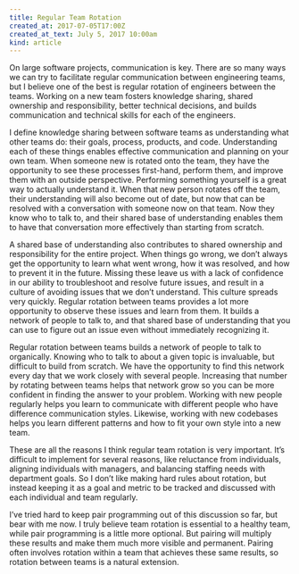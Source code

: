 ```yaml
---
title: Regular Team Rotation
created_at: 2017-07-05T17:00Z
created_at_text: July 5, 2017 10:00am
kind: article
---
```

On large software projects, communication is key. There are so many ways we can try to facilitate regular communication between engineering teams, but I believe one of the best is regular rotation of engineers between the teams. Working on a new team fosters knowledge sharing, shared ownership and responsibility, better technical decisions, and builds communication and technical skills for each of the engineers.

I define knowledge sharing between software teams as understanding what other teams do: their goals, process, products, and code. Understanding each of these things enables effective communication and planning on your own team. When someone new is rotated onto the team, they have the opportunity to see these processes first-hand, perform them, and improve them with an outside perspective. Performing something yourself is a great way to actually understand it. When that new person rotates off the team, their understanding will also become out of date, but now that can be resolved with a conversation with someone now on that team. Now they know who to talk to, and their shared base of understanding enables them to have that conversation more effectively than starting from scratch.

A shared base of understanding also contributes to shared ownership and responsibility for the entire project. When things go wrong, we don’t always get the opportunity to learn what went wrong, how it was resolved, and how to prevent it in the future. Missing these leave us with a lack of confidence in our ability to troubleshoot and resolve future issues, and result in a culture of avoiding issues that we don’t understand. This culture spreads very quickly. Regular rotation between teams provides a lot more opportunity to observe these issues and learn from them. It builds a network of people to talk to, and that shared base of understanding that you can use to figure out an issue even without immediately recognizing it.

Regular rotation between teams builds a network of people to talk to organically. Knowing who to talk to about a given topic is invaluable, but difficult to build from scratch. We have the opportunity to find this network every day that we work closely with several people. Increasing that number by rotating between teams helps that network grow so you can be more confident in finding the answer to your problem. Working with new people regularly helps you learn to communicate with different people who have difference communication styles. Likewise, working with new codebases helps you learn different patterns and how to fit your own style into a new team.

These are all the reasons I think regular team rotation is very important. It’s difficult to implement for several reasons, like reluctance from individuals, aligning individuals with managers, and balancing staffing needs with department goals. So I don’t like making hard rules about rotation, but instead keeping it as a goal and metric to be tracked and discussed with each individual and team regularly.

I’ve tried hard to keep pair programming out of this discussion so far, but bear with me now. I truly believe team rotation is essential to a healthy team, while pair programming is a little more optional. But pairing will multiply these results and make them much more visible and permanent. Pairing often involves rotation within a team that achieves these same results, so rotation between teams is a natural extension.
